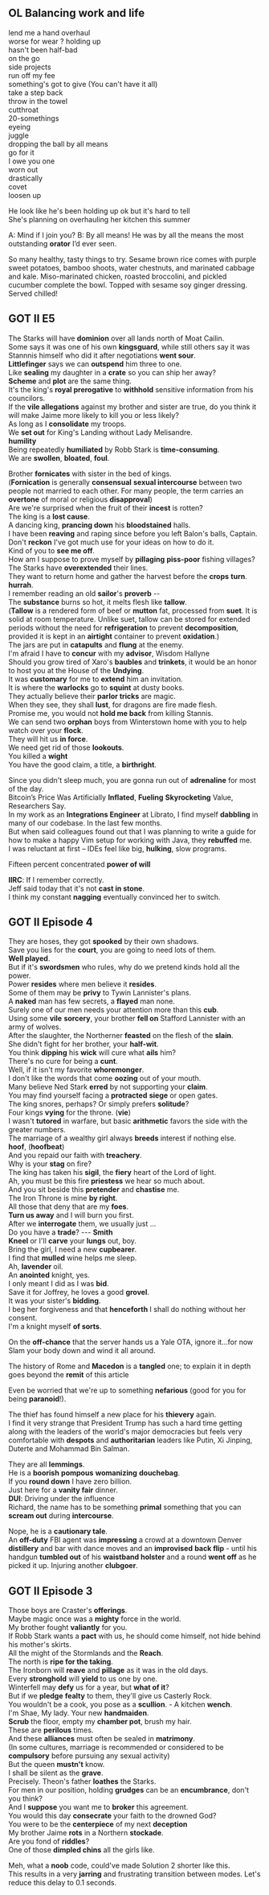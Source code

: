 
OL Balancing work and life 
-----
lend me a hand 
overhaul  
worse for wear  ? 
holding up  
hasn't been half-bad  
on the go  
side projects  
run off my fee  
something's got to give (You can't have it all)  
take a step back  
throw in the towel  
cutthroat  
20-somethings  
eyeing  
juggle  
dropping the ball 
by all means  
go for it  
I owe you one  
worn out  
drastically  
covet  
loosen up  

He look like he's been holding up ok but it's hard to tell  
She's planning on overhauling her kitchen this summer  

A: Mind if I join you? 
B: By all means! 
He was by all the means the most outstanding **orator** I’d ever seen.  









So many healthy, tasty things to try. Sesame brown rice comes with purple sweet potatoes, bamboo shoots, water chestnuts, and marinated cabbage and kale. Miso-marinated chicken, roasted broccolini, and pickled cucumber complete the bowl. Topped with sesame soy ginger dressing. Served chilled!  
  
GOT II E5  
-----  
The Starks will have **dominion** over all lands north of Moat Cailin.  
Some says it was one of his own **kingsguard**, while still others say it was Stannnis himself who did it after negotiations **went sour**.  
**Littlefinger** says we can **outspend** him three to one.  
Like **sealing** my daughter in a **crate** so you can ship her away?  
**Scheme** and **plot** are the same thing.  
It's the king's **royal prerogative** to **withhold** sensitive information from his councilors.  
If the **vile allegations** against my brother and sister are true, do you think it will make Jaime more likely to kill you or less likely?  
As long as I **consolidate** my troops.  
We **set out** for King's Landing without Lady Melisandre.  
**humility**  
Being repeatedly **humiliated** by Robb Stark is **time-consuming**.  
We are **swollen**, **bloated**, **foul**.  
  
Brother **fornicates** with sister in the bed of kings.  
(**Fornication** is generally **consensual** **sexual intercourse** between two people not married to each other. For many people, the term carries an **overtone** of moral or religious **disapproval**)  
Are we're surprised when the fruit of their **incest** is rotten?  
The king is a **lost cause**.  
A dancing king, **prancing down** his **bloodstained** halls.  
I have been **reaving** and raping since before you left Balon's balls, Captain.  
Don't **reckon** I've got much use for your ideas on how to do it.  
Kind of you to **see me off**.  
How am I suppose to prove myself by **pillaging** **piss-poor** fishing villages?  
The Starks have **overextended** their lines.  
They want to return home and gather the harvest before the **crops** **turn**.  
**hurrah**.  
I remember reading an old **sailor**'s **proverb** --  
The **substance** burns so hot, it melts flesh like **tallow**.  
(**Tallow** is a rendered form of beef or **mutton** fat, processed from **suet**. It is solid at room temperature. Unlike suet, tallow can be stored for extended periods without the need for **refrigeration** to prevent **decomposition**, provided it is kept in an **airtight** container to prevent **oxidation**.)  
The jars are put in **catapults** and **flung** at the enemy.  
I'm afraid I have to **concur** with my **advisor**, Wisdom Hallyne  
Should you grow tired of Xaro's **baubles** and **trinkets**, it would be an honor to host you at the House of the **Undying**.  
It was **customary** for me to **extend** him an invitation.  
It is where the **warlocks** go to **squint** at dusty books.  
They actually believe their **parlor tricks** are magic.  
When they see, they shall **lust**, for dragons are fire made flesh.  
Promise me, you would not **hold me back** from killing Stannis.  
We can send two **orphan** boys from Winterstown home with you to help watch over your **flock**.  
They will hit us **in force**.  
We need get rid of those **lookouts**.  
You killed a **wight**  
You have the good claim, a title, a **birthright**.  
  
  
Since you didn't sleep much, you are gonna run out of **adrenaline** for most of the day.  
Bitcoin’s Price Was Artificially **Inflated**, **Fueling** **Skyrocketing** Value, Researchers Say.  
In my work as an **Integrations Engineer** at Librato, I find myself **dabbling** in many of our codebase. In the last few months.  
But when said colleagues found out that I was planning to write a guide for how to make a happy Vim setup for working with Java, they **rebuffed** me.  
I was reluctant at first – IDEs feel like big, **hulking**, slow programs.  
  
Fifteen percent concentrated **power of will**  
  
**IIRC**: If I remember correctly.  
Jeff said today that it's not **cast in stone**.  
I think my constant **nagging** eventually convinced her to switch.  
  
GOT II Episode 4  
----  
They are hoses, they got **spooked** by their own shadows.  
Save you lies for the **court**, you are going to need lots of them.  
**Well played**.  
But if it's  **swordsmen** who rules, why do we pretend kinds hold all the power.  
Power **resides** where men believe it **resides**.  
Some of them may be **privy** to Tywin Lannister's plans.  
A **naked** man has few secrets, a **flayed** man none.  
Surely one of our men needs your attention more than this **cub**.  
Using some **vile** **sorcery**, your brother **fell on** Stafford Lannister with an army of wolves.  
After the slaughter, the Northerner **feasted** on the flesh of the **slain**.  
She didn't fight for her brother, your **half-wit**.  
You think **dipping** his **wick** will cure what **ails** him?  
There's no cure for being a **cunt**.  
Well, if it isn't my favorite **whoremonger**.  
I don't like the words that come **oozing** out of your mouth.  
Many believe Ned Stark **erred** by not supporting your **claim**.  
You may find yourself facing a **protracted** **siege** or open gates.  
The king snores, perhaps? Or simply prefers **solitude**?  
Four kings **vying** for the throne. (**vie**)  
I wasn't **tutored** in warfare, but basic **arithmetic** favors the side with the greater numbers.  
The marriage of a wealthy girl always **breeds** interest if nothing else.  
**hoof**, (**hoofbeat**)  
And you repaid our faith with **treachery**.  
Why is your **stag** on fire?  
The king has taken his **sigil**, the **fiery** heart of the Lord of light.  
Ah, you must be this fire **priestess** we hear so much about.  
And you sit beside this **pretender** and **chastise** me.  
The Iron Throne is mine **by right**.  
All those that deny that are my **foes**.  
**Turn us away** and I will burn you first.  
After we **interrogate** them, we usually just ...  
Do you have a **trade**?  --- **Smith**  
**Kneel** or I'll **carve** your **lungs** out, boy.  
Bring the girl, I need a new **cupbearer**.  
I find that **mulled** wine helps me sleep.  
Ah, **lavender** oil.  
An **anointed** knight, yes.  
I only meant I did as I was **bid**.  
Save it for Joffrey, he loves a good **grovel**.  
It was your sister's **bidding**.  
I beg her forgiveness and that **henceforth** I shall do nothing without her consent.  
I'm a knight myself **of sorts**.  
   
On the **off-chance** that the server hands us a Yale OTA, ignore it...for now  
Slam your body down and wind it all around.  
   
The history of Rome and **Macedon** is a **tangled** one; to explain it in depth goes beyond the **remit** of this article  
   
Even be worried that we're up to something **nefarious** (good for you for being **paranoid**!).  
   
The thief has found himself a new place for his **thievery** again.  
I find it very strange that President Trump has such a hard time getting along with the leaders of the world's major democracies but feels very comfortable with **despots** and **authoritarian** leaders like Putin, Xi Jinping, Duterte and Mohammad Bin Salman.  
   
They are all **lemmings**.  
He is a **boorish** **pompous** **womanizing** **douchebag**.  
If you **round down** I have zero billion.  
Just here for a **vanity fair** dinner.  
**DUI**: Driving under the influence  
Richard, the name has to be something **primal** something that you can **scream out** during **intercourse**.  
   
Nope, he is a **cautionary tale**.  
An **off-duty** FBI agent was **impressing** a crowd at a downtown Denver **distillery** and bar with dance moves and an **improvised** **back flip** - until his handgun **tumbled out** of his **waistband holster** and a round **went off** as he picked it up. Injuring another **clubgoer**.  
   
  
GOT II Episode 3  
------  
Those boys are Craster's **offerings**.  
Maybe magic once was a **mighty** force in the world.  
My brother fought **valiantly** for you.  
If Robb Stark wants a **pact** with us, he should come himself, not hide behind his mother's skirts.  
All the might of the Stormlands and the **Reach**.  
The north is **ripe for the taking**.  
The Ironborn will **reave** and **pillage** as it was in the old days.  
Every **stronghold** will **yield** to us one by one.  
Winterfell may **defy** us for a year, but **what of it**?  
But if we **pledge** **fealty** to them, they'll give us Casterly Rock.  
You wouldn't be a cook, you pose as a **scullion**.  - A kitchen **wench**.  
I'm Shae, My lady. Your new **handmaiden**.  
**Scrub** the floor, empty my **chamber pot**, brush my hair.  
These are **perilous** times.  
And these **alliances** must often be sealed in **matrimony**.  
(In some cultures, marriage is recommended or considered to be **compulsory** before pursuing any sexual activity)  
But the queen **mustn't** know.  
I shall be silent as the **grave**.  
Precisely. Theon's father **loathes** the Starks.  
For men in our position, holding **grudges** can be an **encumbrance**, don't you think?  
And I **suppose** you want me to **broker** this agreement.  
You would this day **consecrate** your faith to the drowned God?  
You were to be the **centerpiece** of my next **deception**  
My brother Jaime **rots** in a Northern **stockade**.  
Are you fond of **riddles**?  
One of those **dimpled chins** all the girls like.  
   
Meh, what a **noob** code, could've made Solution 2 shorter like this.  
This results in a very **jarring** and frustrating transition between modes. Let's reduce this delay to 0.1 seconds.  
  
  
